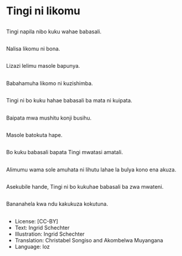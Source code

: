# Tingi ni likomu

##
Tingi napila nibo kuku wahae babasali.

##
Nalisa likomu ni bona.

##
Lizazi lelimu masole bapunya.

##
Babahamuha likomo ni kuzishimba.

##
Tingi ni bo kuku hahae babasali ba mata ni kuipata.

##
Baipata mwa mushitu konji busihu.

##
Masole batokuta hape.

##
Bo kuku babasali bapata Tingi mwatasi amatali.

##
Alimumu wama sole amuhata ni lihutu lahae la bulya kono ena akuza.

##
Asekubile hande, Tingi ni bo kukuhae babasali ba zwa mwateni.

##
Bananahela kwa ndu kakukuza kokutuna.

##
* License: [CC-BY]
* Text: Ingrid Schechter
* Illustration: Ingrid Schechter
* Translation: Christabel Songiso and Akombelwa Muyangana
* Language: loz
